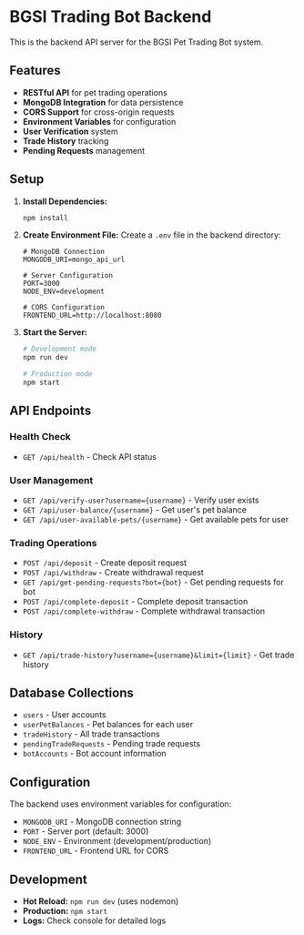 # BGSI Trading Bot Backend

This is the backend API server for the BGSI Pet Trading Bot system.

## Features

- **RESTful API** for pet trading operations
- **MongoDB Integration** for data persistence
- **CORS Support** for cross-origin requests
- **Environment Variables** for configuration
- **User Verification** system
- **Trade History** tracking
- **Pending Requests** management

## Setup

1. **Install Dependencies:**
   ```bash
   npm install
   ```

2. **Create Environment File:**
   Create a `.env` file in the backend directory:
   ```env
   # MongoDB Connection
   MONGODB_URI=mongo_api_url
   
   # Server Configuration
   PORT=3000
   NODE_ENV=development
   
   # CORS Configuration
   FRONTEND_URL=http://localhost:8080
   ```

3. **Start the Server:**
   ```bash
   # Development mode
   npm run dev
   
   # Production mode
   npm start
   ```

## API Endpoints

### Health Check
- `GET /api/health` - Check API status

### User Management
- `GET /api/verify-user?username={username}` - Verify user exists
- `GET /api/user-balance/{username}` - Get user's pet balance
- `GET /api/user-available-pets/{username}` - Get available pets for user

### Trading Operations
- `POST /api/deposit` - Create deposit request
- `POST /api/withdraw` - Create withdrawal request
- `GET /api/get-pending-requests?bot={bot}` - Get pending requests for bot
- `POST /api/complete-deposit` - Complete deposit transaction
- `POST /api/complete-withdraw` - Complete withdrawal transaction

### History
- `GET /api/trade-history?username={username}&limit={limit}` - Get trade history

## Database Collections

- `users` - User accounts
- `userPetBalances` - Pet balances for each user
- `tradeHistory` - All trade transactions
- `pendingTradeRequests` - Pending trade requests
- `botAccounts` - Bot account information

## Configuration

The backend uses environment variables for configuration:

- `MONGODB_URI` - MongoDB connection string
- `PORT` - Server port (default: 3000)
- `NODE_ENV` - Environment (development/production)
- `FRONTEND_URL` - Frontend URL for CORS

## Development

- **Hot Reload:** `npm run dev` (uses nodemon)
- **Production:** `npm start`
- **Logs:** Check console for detailed logs 
